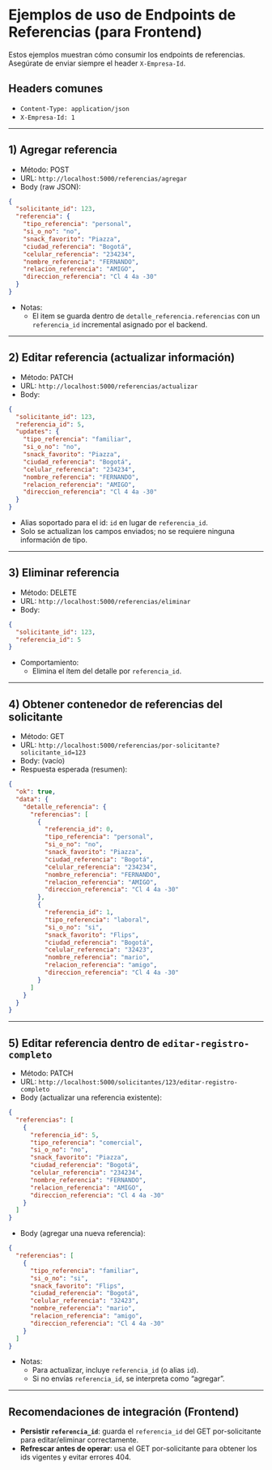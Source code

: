 # Ejemplos de uso de Endpoints de Referencias (para Frontend)

Estos ejemplos muestran cómo consumir los endpoints de referencias. Asegúrate de enviar siempre el header `X-Empresa-Id`.

## Headers comunes
- `Content-Type: application/json`
- `X-Empresa-Id: 1`

---

## 1) Agregar referencia
- Método: POST
- URL: `http://localhost:5000/referencias/agregar`
- Body (raw JSON):
```json
{
  "solicitante_id": 123,
  "referencia": {
    "tipo_referencia": "personal",
    "si_o_no": "no",
    "snack_favorito": "Piazza",
    "ciudad_referencia": "Bogotá",
    "celular_referencia": "234234",
    "nombre_referencia": "FERNANDO",
    "relacion_referencia": "AMIGO",
    "direccion_referencia": "Cl 4 4a -30"
  }
}
```
- Notas:
  - El item se guarda dentro de `detalle_referencia.referencias` con un `referencia_id` incremental asignado por el backend.

---

## 2) Editar referencia (actualizar información)
- Método: PATCH
- URL: `http://localhost:5000/referencias/actualizar`
- Body:
```json
{
  "solicitante_id": 123,
  "referencia_id": 5,
  "updates": {
    "tipo_referencia": "familiar",
    "si_o_no": "no",
    "snack_favorito": "Piazza",
    "ciudad_referencia": "Bogotá",
    "celular_referencia": "234234",
    "nombre_referencia": "FERNANDO",
    "relacion_referencia": "AMIGO",
    "direccion_referencia": "Cl 4 4a -30"
  }
}
```
- Alias soportado para el id: `id` en lugar de `referencia_id`.
- Solo se actualizan los campos enviados; no se requiere ninguna información de tipo.

---

## 3) Eliminar referencia
- Método: DELETE
- URL: `http://localhost:5000/referencias/eliminar`
- Body:
```json
{
  "solicitante_id": 123,
  "referencia_id": 5
}
```
- Comportamiento:
  - Elimina el ítem del detalle por `referencia_id`.

---

## 4) Obtener contenedor de referencias del solicitante
- Método: GET
- URL: `http://localhost:5000/referencias/por-solicitante?solicitante_id=123`
- Body: (vacío)
- Respuesta esperada (resumen):
```json
{
  "ok": true,
  "data": {
    "detalle_referencia": {
      "referencias": [
        {
          "referencia_id": 0,
          "tipo_referencia": "personal",
          "si_o_no": "no",
          "snack_favorito": "Piazza",
          "ciudad_referencia": "Bogotá",
          "celular_referencia": "234234",
          "nombre_referencia": "FERNANDO",
          "relacion_referencia": "AMIGO",
          "direccion_referencia": "Cl 4 4a -30"
        },
        {
          "referencia_id": 1,
          "tipo_referencia": "laboral",
          "si_o_no": "si",
          "snack_favorito": "Flips",
          "ciudad_referencia": "Bogotá",
          "celular_referencia": "32423",
          "nombre_referencia": "mario",
          "relacion_referencia": "amigo",
          "direccion_referencia": "Cl 4 4a -30"
        }
      ]
    }
  }
}
```

---

## 5) Editar referencia dentro de `editar-registro-completo`
- Método: PATCH
- URL: `http://localhost:5000/solicitantes/123/editar-registro-completo`
- Body (actualizar una referencia existente):
```json
{
  "referencias": [
    {
      "referencia_id": 5,
      "tipo_referencia": "comercial",
      "si_o_no": "no",
      "snack_favorito": "Piazza",
      "ciudad_referencia": "Bogotá",
      "celular_referencia": "234234",
      "nombre_referencia": "FERNANDO",
      "relacion_referencia": "AMIGO",
      "direccion_referencia": "Cl 4 4a -30"
    }
  ]
}
```
- Body (agregar una nueva referencia):
```json
{
  "referencias": [
    {
      "tipo_referencia": "familiar",
      "si_o_no": "si",
      "snack_favorito": "Flips",
      "ciudad_referencia": "Bogotá",
      "celular_referencia": "32423",
      "nombre_referencia": "mario",
      "relacion_referencia": "amigo",
      "direccion_referencia": "Cl 4 4a -30"
    }
  ]
}
```
- Notas:
  - Para actualizar, incluye `referencia_id` (o alias `id`).
  - Si no envías `referencia_id`, se interpreta como “agregar”.

---

## Recomendaciones de integración (Frontend)
- **Persistir `referencia_id`**: guarda el `referencia_id` del GET por-solicitante para editar/eliminar correctamente.
- **Refrescar antes de operar**: usa el GET por-solicitante para obtener los ids vigentes y evitar errores 404.
